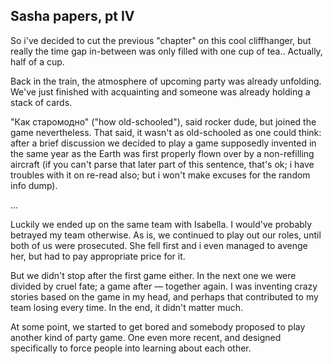 Sasha papers, pt IV
-------------------

So i've decided to cut the previous "chapter" on this cool cliffhanger, but
really the time gap in-between was only filled with one cup of tea.. Actually,
half of a cup.

Back in the train, the atmosphere of upcoming party was already unfolding. We've
just finished with acquainting and someone was already holding a stack of cards.

"Как старомодно" ("how old-schooled"), said rocker dude, but joined the game
nevertheless. That said, it wasn't as old-schooled as one could think: after a
brief discussion we decided to play a game supposedly invented in the same year
as the Earth was first properly flown over by a non-refilling aircraft (if you
can't parse that later part of this sentence, that's ok; i have troubles with it
on re-read also; but i won't make excuses for the random info dump).

...

Luckily we ended up on the same team with Isabella. I would've probably betrayed
my team otherwise. As is, we continued to play out our roles, until both of us
were prosecuted. She fell first and i even managed to avenge her, but had to pay
appropriate price for it.

But we didn't stop after the first game either. In the next one we were divided
by cruel fate; a game after — together again. I was inventing crazy stories
based on the game in my head, and perhaps that contributed to my team losing
every time. In the end, it didn't matter much.

At some point, we started to get bored and somebody proposed to play another
kind of party game. One even more recent, and designed specifically to force
people into learning about each other.
